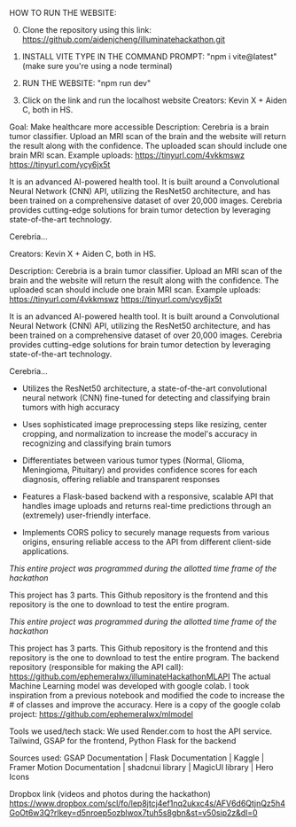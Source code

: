 HOW TO RUN THE WEBSITE:


0. Clone the repository using this link: https://github.com/aidenjcheng/illuminatehackathon.git

1. INSTALL VITE
   TYPE IN THE COMMAND PROMPT:
   "npm i vite@latest" (make sure you're using a node terminal)
2. RUN THE WEBSITE:
   "npm run dev"
3. Click on the link and run the localhost website
Creators: Kevin X + Aiden C, both in HS.


Goal: Make healthcare more accessible
Description:
Cerebria is a brain tumor classifier. Upload an MRI scan of the brain and the website will return the result along with the confidence. The uploaded scan should include one brain MRI scan. Example uploads:
https://tinyurl.com/4vkkmswz
https://tinyurl.com/ycy6jx5t

It is an advanced AI-powered health tool. It is built around a Convolutional Neural Network (CNN) API, utilizing the ResNet50 architecture, and has been trained on a comprehensive dataset of over 20,000 images. Cerebria provides cutting-edge solutions for brain tumor detection by leveraging state-of-the-art technology.

Cerebria...

Creators: Kevin X + Aiden C, both in HS.

Description:
Cerebria is a brain tumor classifier. Upload an MRI scan of the brain and the website will return the result along with the confidence. The uploaded scan should include one brain MRI scan. Example uploads:
https://tinyurl.com/4vkkmswz
https://tinyurl.com/ycy6jx5t

It is an advanced AI-powered health tool. It is built around a Convolutional Neural Network (CNN) API, utilizing the ResNet50 architecture, and has been trained on a comprehensive dataset of over 20,000 images. Cerebria provides cutting-edge solutions for brain tumor detection by leveraging state-of-the-art technology.

Cerebria...

- Utilizes the ResNet50 architecture, a state-of-the-art convolutional neural network (CNN) fine-tuned for detecting and classifying brain tumors with high accuracy

- Uses sophisticated image preprocessing steps like resizing, center cropping, and normalization to increase the model's accuracy in recognizing and classifying brain tumors

- Differentiates between various tumor types (Normal, Glioma, Meningioma, Pituitary) and provides confidence scores for each diagnosis, offering reliable and transparent responses

- Features a Flask-based backend with a responsive, scalable API that handles image uploads and returns real-time predictions through an (extremely) user-friendly interface.

- Implements CORS policy to securely manage requests from various origins, ensuring reliable access to the API from different client-side applications.

_This entire project was programmed during the allotted time frame of the hackathon_

This project has 3 parts. This Github repository is the frontend and this repository is the one to download to test the entire program.

_This entire project was programmed during the allotted time frame of the hackathon_

This project has 3 parts. This Github repository is the frontend and this repository is the one to download to test the entire program.
The backend repository (responsible for making the API call): https://github.com/ephemeralwx/illuminateHackathonMLAPI
The actual Machine Learning model was developed with google colab. I took inspiration from a previous notebook and modified the code to increase the # of classes and improve the accuracy. Here is a copy of the google colab project: https://github.com/ephemeralwx/mlmodel

Tools we used/tech stack:
We used Render.com to host the API service. 
Tailwind, GSAP for the frontend, 
Python Flask for the backend 

Sources used:
GSAP Documentation | 
Flask Documentation |
Kaggle |
Framer Motion Documentation |
shadcnui library |
MagicUI library | 
Hero Icons


Dropbox link (videos and photos during the hackathon)
https://www.dropbox.com/scl/fo/lep8jtcj4ef1nq2ukxc4s/AFV6d6QtjnQz5h4GoOt6w3Q?rlkey=d5nroep5ozblwox7tuh5s8gbn&st=v50sip2z&dl=0
